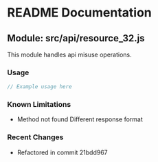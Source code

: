# README Documentation

## Module: src/api/resource_32.js

This module handles api misuse operations.

### Usage

```java
// Example usage here
```

### Known Limitations

- Method not found Different response format

### Recent Changes

- Refactored in commit 21bdd967
